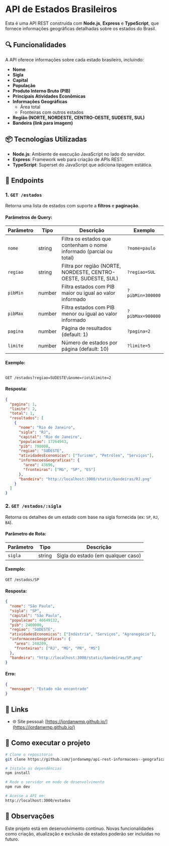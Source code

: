 
# API de Estados Brasileiros

Esta é uma API REST construída com **Node.js**, **Express** e **TypeScript**, que fornece informações geográficas detalhadas sobre os estados do Brasil.

## 🔍 Funcionalidades

A API oferece informações sobre cada estado brasileiro, incluindo:

- **Nome**
- **Sigla**
- **Capital**
- **População**
- **Produto Interno Bruto (PIB)**
- **Principais Atividades Econômicas**
- **Informações Geográficas**
  - Área total
  - Fronteiras com outros estados
- **Região (NORTE, NORDESTE, CENTRO-OESTE, SUDESTE, SUL)**
- **Bandeira (link para imagem)**

## 📦 Tecnologias Utilizadas

- **Node.js**: Ambiente de execução JavaScript no lado do servidor.
- **Express**: Framework web para criação de APIs REST.
- **TypeScript**: Superset do JavaScript que adiciona tipagem estática.

## 📡 Endpoints

### 1. `GET /estados`

Retorna uma lista de estados com suporte a **filtros** e **paginação**.

#### Parâmetros de Query:

| Parâmetro     | Tipo     | Descrição                                                             | Exemplo                  |
|---------------|----------|----------------------------------------------------------------------|--------------------------|
| `nome`        | string   | Filtra os estados que contenham o nome informado (parcial ou total) | `?nome=paulo`            |
| `regiao`      | string   | Filtra por região (NORTE, NORDESTE, CENTRO-OESTE, SUDESTE, SUL)      | `?regiao=SUL`            |
| `pibMin`      | number   | Filtra estados com PIB maior ou igual ao valor informado             | `?pibMin=300000`         |
| `pibMax`      | number   | Filtra estados com PIB menor ou igual ao valor informado             | `?pibMax=900000`         |
| `pagina`      | number   | Página de resultados (default: 1)                                    | `?pagina=2`              |
| `limite`      | number   | Número de estados por página (default: 10)                           | `?limite=5`              |

#### Exemplo:

```

GET /estados?regiao=SUDESTE\&nome=rio\&limite=2

````

#### Resposta:

```json
{
  "pagina": 1,
  "limite": 2,
  "total": 1,
  "resultados": [
    {
      "nome": "Rio de Janeiro",
      "sigla": "RJ",
      "capital": "Rio de Janeiro",
      "populacao": 17264943,
      "pib": 798000,
      "regiao": "SUDESTE",
      "atividadesEconomicas": ["Turismo", "Petróleo", "Serviços"],
      "informacoesGeograficas": {
        "area": 43696,
        "fronteiras": ["MG", "SP", "ES"]
      },
      "bandeira": "http://localhost:3000/static/bandeiras/RJ.png"
    }
  ]
}
````

### 2. `GET /estados/:sigla`

Retorna os detalhes de um estado com base na sigla fornecida (ex: `SP`, `RJ`, `BA`).

#### Parâmetro de Rota:

| Parâmetro | Tipo   | Descrição                          |
| --------- | ------ | ---------------------------------- |
| `sigla`   | string | Sigla do estado (em qualquer caso) |

#### Exemplo:

```
GET /estados/SP
```

#### Resposta:

```json
{
  "nome": "São Paulo",
  "sigla": "SP",
  "capital": "São Paulo",
  "populacao": 46649132,
  "pib": 2400000,
  "regiao": "SUDESTE",
  "atividadesEconomicas": ["Indústria", "Serviços", "Agronegócio"],
  "informacoesGeograficas": {
    "area": 248209,
    "fronteiras": ["RJ", "MG", "PR", "MS"]
  },
  "bandeira": "http://localhost:3000/static/bandeiras/SP.png"
}
```

#### Erro:

```json
{
  "mensagem": "Estado não encontrado"
}
```

## 🔗 Links

* 🌐 Site pessoal: [https://jordanwmp.github.io/](https://jordanwmp.github.io/)

## 🚀 Como executar o projeto

```bash
# Clone o repositório
git clone https://github.com/jordanwmp/api-rest-informacoes--geograficas-estados-brasileiros

# Instale as dependências
npm install

# Rode o servidor em modo de desenvolvimento
npm run dev

# Acesse a API em:
http://localhost:3000/estados
```

## 📌 Observações

Este projeto está em desenvolvimento contínuo. Novas funcionalidades como criação, atualização e exclusão de estados poderão ser incluídas no futuro.


